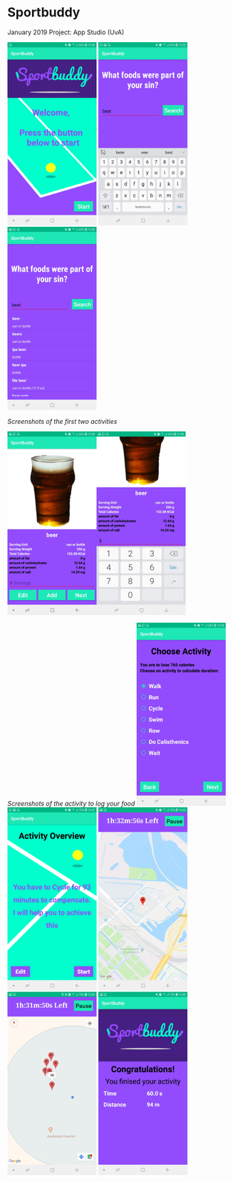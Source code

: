 # Sportbuddy
January 2019 Project: App Studio (UvA)

<img src="https://github.com/corne12345/Sportbuddy/blob/master/doc/final/Screenshot_20190130-143815_SportBuddy.jpg" alt="drawing" width="200"/> <img src="https://github.com/corne12345/Sportbuddy/blob/master/doc/final/Screenshot_20190130-143824_SportBuddy.jpg" alt="drawing" width="200"/> <img src="https://github.com/corne12345/Sportbuddy/blob/master/doc/final/Screenshot_20190130-143832_SportBuddy.jpg" alt="drawing" width="200"/>



*Screenshots of the first two activities*




<img src="https://github.com/corne12345/Sportbuddy/blob/master/doc/final/Screenshot_20190130-143841_SportBuddy.jpg" alt="drawing" width="200"/><img src="https://github.com/corne12345/Sportbuddy/blob/master/doc/final/Screenshot_20190130-143846_SportBuddy.jpg" alt="drawing" width="200"/>



*Screenshots of the activity to log your food*
<img src="https://github.com/corne12345/Sportbuddy/blob/master/doc/final/Screenshot_20190130-143855_SportBuddy.jpg" alt="drawing" width="200"/>
<img src="https://github.com/corne12345/Sportbuddy/blob/master/doc/final/Screenshot_20190130-144214_SportBuddy.jpg" alt="drawing" width="200"/>
<img src="https://github.com/corne12345/Sportbuddy/blob/master/doc/final/Screenshot_20190130-144515_SportBuddy.jpg" alt="drawing" width="200"/>
<img src="https://github.com/corne12345/Sportbuddy/blob/master/doc/final/Screenshot_20190130-144621_SportBuddy.jpg" alt="drawing" width="200"/>
<img src="https://github.com/corne12345/Sportbuddy/blob/master/doc/final/Screenshot_20190130-144832_SportBuddy.jpg" alt="drawing" width="200"/>








